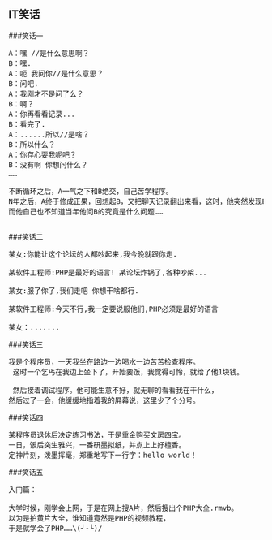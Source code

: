 IT笑话
----------
###笑话一
<pre>
A：嘿 //是什么意思啊？
B：嘿.
A：呃 我问你//是什么意思？
B：问吧.
A：我刚才不是问了么？
B：啊？
A：你再看看记录...
B：看完了.
A：......所以//是啥？
B：所以什么？
A：你存心耍我呢吧？
B：没有啊 你想问什么？
……

不断循环之后，A一气之下和B绝交，自己苦学程序。
N年之后，A终于修成正果，回想起B，又把聊天记录翻出来看，这时，他突然发现B没有耍他……
而他自己也不知道当年他问B的究竟是什么问题……

</pre>

###笑话二
<pre>
某女:你能让这个论坛的人都吵起来,我今晚就跟你走. 

某软件工程师:PHP是最好的语言! 某论坛炸锅了,各种吵架...

某女:服了你了,我们走吧 你想干啥都行. 

某软件工程师:今天不行,我一定要说服他们,PHP必须是最好的语言 

某女：.......
</pre>

###笑话三
<pre>
我是个程序员，一天我坐在路边一边喝水一边苦苦检查程序。
 这时一个乞丐在我边上坐下了，开始要饭，我觉得可怜，就给了他1块钱。

 然后接着调试程序。他可能生意不好，就无聊的看看我在干什么，
然后过了一会，他缓缓地指着我的屏幕说，这里少了个分号。
</pre>

###笑话四

<pre>
某程序员退休后决定练习书法，于是重金购买文房四宝。
一日，饭后突生雅兴，一番研墨拟纸，并点上上好檀香。
定神片刻，泼墨挥毫，郑重地写下一行字：hello world！
</pre>

###笑话五
<pre>
入门篇：

大学时候，刚学会上网，于是在网上搜A片，然后搜出个PHP大全.rmvb。
以为是拍黄片大全，谁知道竟然是PHP的视频教程，
于是就学会了PHP……\(╯-╰)/

</pre>